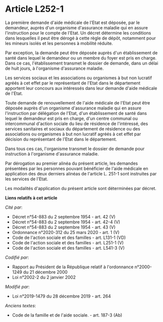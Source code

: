 # Article L252-1

La première demande d'aide médicale de l'Etat est déposée, par le demandeur, auprès d'un organisme d'assurance maladie qui en
assure l'instruction pour le compte de l'Etat. Un décret détermine les conditions dans lesquelles il peut être dérogé à cette
règle de dépôt, notamment pour les mineurs isolés et les personnes à mobilité réduite. 

Par exception, la demande peut être déposée auprès d'un établissement de santé dans lequel le demandeur ou un membre du foyer
est pris en charge. Dans ce cas, l'établissement transmet le dossier de demande, dans un délai de huit jours, à l'organisme
d'assurance maladie. 

Les services sociaux et les associations ou organismes à but non lucratif agréés à cet effet par le représentant de l'Etat
dans le département apportent leur concours aux intéressés dans leur demande d'aide médicale de l'Etat. 

Toute demande de renouvellement de l'aide médicale de l'Etat peut être déposée auprès d'un organisme d'assurance maladie qui
en assure l'instruction par délégation de l'Etat, d'un établissement de santé dans lequel le demandeur est pris en charge,
d'un centre communal ou intercommunal d'action sociale du lieu de résidence de l'intéressé, des services sanitaires et
sociaux du département de résidence ou des associations ou organismes à but non lucratif agréés à cet effet par décision du
représentant de l'Etat dans le département. 

Dans tous ces cas, l'organisme transmet le dossier de demande pour instruction à l'organisme d'assurance maladie. 

Par dérogation au premier alinéa du présent article, les demandes présentées par les personnes pouvant bénéficier de l'aide
médicale en application des deux derniers alinéas de l'article L. 251-1 sont instruites par les services de l'Etat. 

Les modalités d'application du présent article sont déterminées par décret.

**Liens relatifs à cet article**

_Cité par_:

  - Décret n°54-883 du 2 septembre 1954 - art. 42 (V)
  - Décret n°54-883 du 2 septembre 1954 - art. 42-4 (V)
  - Décret n°54-883 du 2 septembre 1954 - art. 43 (V)
  - Ordonnance n°2020-312 du 25 mars 2020 - art. 1 (V)
  - Code de l'action sociale et des familles - art. L131-1 (VD)
  - Code de l'action sociale et des familles - art. L251-1 (V)
  - Code de l'action sociale et des familles - art. L541-3 (V)

_Codifié par_:

  - Rapport au Président de la République relatif à l'ordonnance n°2000-1249 du 21 décembre 2000
  - Loi n°2002-2 du 2 janvier 2002

_Modifié par_:

  - Loi n°2019-1479 du 28 décembre 2019 - art. 264

_Anciens textes_:

  - Code de la famille et de l'aide sociale. - art. 187-3 (Ab)
